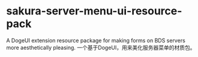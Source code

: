 # sakura-server-menu-ui-resource-pack
A DogeUI extension resource package for making forms on BDS servers more aesthetically pleasing. 一个基于DogeUI，用来美化服务器菜单的材质包。

